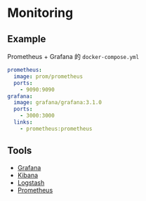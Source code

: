 Monitoring
==========


Example
-------

Prometheus + Grafana 的 `docker-compose.yml`

```yml
prometheus:
  image: prom/prometheus
  ports:
    - 9090:9090
grafana:
  image: grafana/grafana:3.1.0
  ports:
    - 3000:3000
  links:
    - prometheus:prometheus
```

Tools
-----

* [Grafana][]
* [Kibana][]
* [Logstash][]
* [Prometheus][]

[Grafana]: http://grafana.org/
[Kibana]: https://www.elastic.co/products/kibana
[Logstash]: https://www.elastic.co/products/logstash
[Prometheus]: https://prometheus.io/

